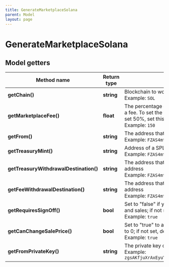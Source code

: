 ```yaml
---
title: GenerateMarketplaceSolana
parent: Model
layout: page
---
```


# GenerateMarketplaceSolana

## Model getters

Method name | Return type | Description | Notes
------------ | ------------- | ------------- | -------------
**getChain()** | **string** | Blockchain to work with. <br>Example: `SOL` |
**getMarketplaceFee()** | **float** | The percentage of the amount that an NFT was sold for that will be sent to the marketplace as a fee. To set the fee to 1%, set this parameter to <code>100</code>; to set 10%, set this parameter to <code>1000</code>; to set 50%, set this parameter to <code>5000</code>, and so on. <br>Example: `150` |
**getFrom()** | **string** | The address that will be the owner of the marketplace <br>Example: `FZAS4mtPvswgVxbpc117SqfNgCDLTCtk5CoeAtt58FWU` |
**getTreasuryMint()** | **string** | Address of a SPL token contract <br>Example: `FZAS4mtPvswgVxbpc117SqfNgCDLTCtk5CoeAtt58FWU` | [optional]
**getTreasuryWithdrawalDestination()** | **string** | The address that will be able to withdraw funds from the marketplace treasury account to own address <br>Example: `FZAS4mtPvswgVxbpc117SqfNgCDLTCtk5CoeAtt58FWU` | [optional]
**getFeeWithdrawalDestination()** | **string** | The address that will be able to withdraw funds from the marketplace fee account to own address <br>Example: `FZAS4mtPvswgVxbpc117SqfNgCDLTCtk5CoeAtt58FWU` | [optional]
**getRequiresSignOff()** | **bool** | Set to "false" if you do not want the marketplace to sign all operations related to the listings and sales; if not set, defaults to "true" (the marketplace must sign all the operations) <br>Example: `true` | [optional]
**getCanChangeSalePrice()** | **bool** | Set to "true" to allow the marketplace to change the sale price that the seller intentionally set to 0; if not set, defaults to "false" (the marketplace cannot change the sale price) <br>Example: `true` | [optional]
**getFromPrivateKey()** | **string** | The private key of the blockchain address from which the fee will be deducted <br>Example: `zgsAKfjuXrAxEyuYRxbbxPM3rdsPbJPnGreaGMbcdUApJ6wHnCqQnf9b1RNPdeZxsRMkezh4VgXQ7YrbpndGtEv` |

